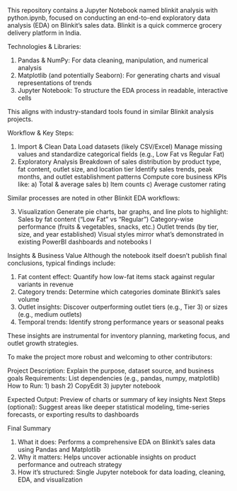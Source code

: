 This repository contains a Jupyter Notebook named blinkit analysis with python.ipynb, focused on conducting an end-to-end exploratory data analysis (EDA) on Blinkit’s sales data. Blinkit is a quick commerce grocery delivery platform in India.

Technologies & Libraries:

1) Pandas & NumPy: For data cleaning, manipulation, and numerical analysis
2) Matplotlib (and potentially Seaborn): For generating charts and visual representations of trends
3) Jupyter Notebook: To structure the EDA process in readable, interactive cells

This aligns with industry-standard tools found in similar Blinkit analysis projects.

Workflow & Key Steps:

1) Import & Clean Data
     Load datasets (likely CSV/Excel)
     Manage missing values and standardize categorical fields (e.g., Low Fat vs Regular Fat)
2) Exploratory Analysis
      Breakdown of sales distribution by product type, fat content, outlet size, and location tier
      Identify sales trends, peak months, and outlet establishment patterns
      Compute core business KPIs like:
           a) Total & average sales
           b) Item counts
           c) Average customer rating
   
Similar processes are noted in other Blinkit EDA workflows:

3) Visualization
      Generate pie charts, bar graphs, and line plots to highlight:
             Sales by fat content (“Low Fat” vs “Regular”)
             Category-wise performance (fruits & vegetables, snacks, etc.)
             Outlet trends (by tier, size, and year established)
             Visual styles mirror what’s demonstrated in existing PowerBI dashboards and notebooks l
   
Insights & Business Value
Although the notebook itself doesn’t publish final conclusions, typical findings include:

1) Fat content effect: Quantify how low-fat items stack against regular variants in revenue
2) Category trends: Determine which categories dominate Blinkit’s sales volume
3) Outlet insights: Discover outperforming outlet tiers (e.g., Tier 3) or sizes (e.g., medium outlets)
4) Temporal trends: Identify strong performance years or seasonal peaks
   
These insights are instrumental for inventory planning, marketing focus, and outlet growth strategies.

To make the project more robust and welcoming to other contributors:

   Project Description: Explain the purpose, dataset source, and business goals
   Requirements: List dependencies (e.g., pandas, numpy, matplotlib)
   How to Run:
      1) bash
      2) CopyEdit
      3) jupyter notebook
      
  Expected Output: Preview of charts or summary of key insights
  Next Steps (optional): Suggest areas like deeper statistical modeling, time-series forecasts, or exporting results to dashboards
  
Final Summary
  1) What it does: Performs a comprehensive EDA on Blinkit’s sales data using Pandas and Matplotlib
  2) Why it matters: Helps uncover actionable insights on product performance and outreach strategy
  3) How it’s structured: Single Jupyter notebook for data loading, cleaning, EDA, and visualization
